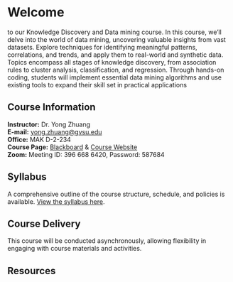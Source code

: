 # Welcome
to our Knowledge Discovery and Data mining course. In this course, we’ll delve into the world of data mining, uncovering valuable insights from vast datasets. Explore techniques for identifying meaningful patterns, correlations, and trends, and apply them to real-world and synthetic data. Topics encompass all stages of knowledge discovery, from association rules to cluster analysis, classification, and regression. Through hands-on coding, students will implement essential data mining algorithms and use existing tools to expand their skill set in practical applications

## Course Information

**Instructor:** Dr. Yong Zhuang  
<i class="fa fa-envelope"></i> **E-mail:** [yong.zhuang@gvsu.edu](mailto:yong.zhuang@gvsu.edu)  
<i class="fa fa-building"></i> **Office:** MAK D-2-234  
<i class="fa fa-book"></i> **Course Page:** [Blackboard](https://lms.gvsu.edu/) & [Course Website](https://gvsu-cis635.github.io)  
<i class="fa fa-video"></i> **Zoom:** Meeting ID: 396 668 6420, Password: 587684  

## Syllabus

A comprehensive outline of the course structure, schedule, and policies is available. [View the syllabus here](assets/pdf/syllabus.pdf).

## Course Delivery

This course will be conducted asynchronously, allowing flexibility in engaging with course materials and activities.

<!-- Syllabus can be found [here](Syllabus_CIS635_F2023.pdf). -->
<!-- <iframe src="assets/pdf/syllabus.pdf" style="width:100%; height:600px;" frameborder="0"></iframe> -->
## Resources